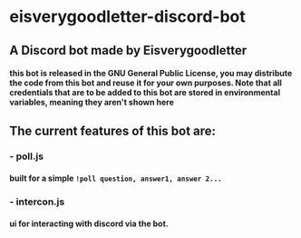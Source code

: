 # eisverygoodletter-discord-bot

## A Discord bot made by Eisverygoodletter
#### this bot is released in the GNU General Public License, you may distribute the code from this bot and reuse it for your own purposes. Note that all credentials that are to be added to this bot are stored in environmental variables, meaning they aren't shown here
## The current features of this bot are:
### - poll.js
#### built for a simple `!poll question, answer1, answer 2...`
### - intercon.js
#### ui for interacting with discord via the bot.